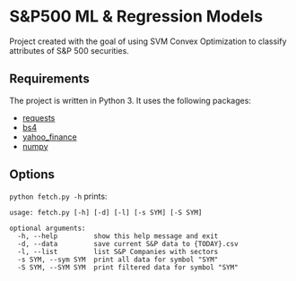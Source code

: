 # S&P500 ML & Regression Models
Project created with the goal of using SVM Convex Optimization to classify attributes of S&P 500 securities.

## Requirements
The project is written in Python 3.  It uses the following packages:

- [requests](http://docs.python-requests.org/en/master/)
- [bs4](https://www.crummy.com/software/BeautifulSoup/)
- [yahoo_finance](https://pypi.python.org/pypi/yahoo-finance/)
- [numpy](http://www.numpy.org/)

## Options
`python fetch.py -h` prints:
```
usage: fetch.py [-h] [-d] [-l] [-s SYM] [-S SYM]

optional arguments:
  -h, --help         show this help message and exit
  -d, --data         save current S&P data to {TODAY}.csv
  -l, --list         list S&P Companies with sectors
  -s SYM, --sym SYM  print all data for symbol "SYM"
  -S SYM, --SYM SYM  print filtered data for symbol "SYM"

```

